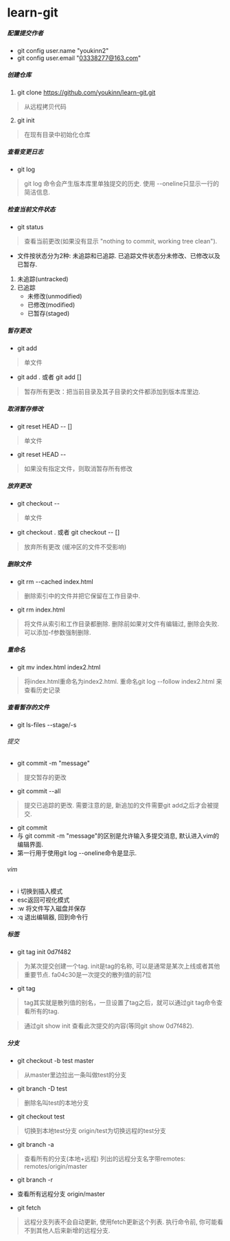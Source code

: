 # learn-git

##### 配置提交作者
- git config user.name "youkinn2"
- git config user.email "03338277@163.com"

##### 创建仓库
1. git clone https://github.com/youkinn/learn-git.git
> 从远程拷贝代码

2. git init
> 在现有目录中初始化仓库

##### 查看变更日志
- git log
> git log 命令会产生版本库里单独提交的历史.
> 使用 --oneline只显示一行的简洁信息.

##### 检查当前文件状态
- git status
> 查看当前更改(如果没有显示 "nothing to commit, working tree clean").

- 文件按状态分为2种: 未追踪和已追踪. 已追踪文件状态分未修改、已修改以及已暂存.
1. 未追踪(untracked)
2. 已追踪
    - 未修改(unmodified)
    - 已修改(modified)
    - 已暂存(staged)
 
##### 暂存更改
- git add <file>
> 单文件

- git add . 或者 git add <file> [<file2>]
> 暂存所有更改：把当前目录及其子目录的文件都添加到版本库里边.

##### 取消暂存修改
- git reset HEAD -- [<file>]
> 单文件

- git reset HEAD --
> 如果没有指定文件，则取消暂存所有修改

##### 放弃更改
- git checkout -- <file>
> 单文件

- git checkout . 或者 git checkout -- <file1> [<file2>]
> 放弃所有更改 (缓冲区的文件不受影响)

##### 删除文件
- git rm --cached index.html
> 删除索引中的文件并把它保留在工作目录中.

- git rm index.html
> 将文件从索引和工作目录都删除. 删除前如果对文件有编辑过, 删除会失败. 可以添加-f参数强制删除.

##### 重命名
- git mv index.html index2.html
> 将index.html重命名为index2.html. 
> 重命名git log --follow index2.html 来查看历史记录

##### 查看暂存的文件
- git ls-files --stage/-s

###### 提交
- git commit -m "message"
> 提交暂存的更改

- git commit --all
> 提交已追踪的更改. 需要注意的是, 新追加的文件需要git add之后才会被提交.

- git commit
- 与 git commit -m "message"的区别是允许输入多提交消息, 默认进入vim的编辑界面.
- 第一行用于使用git log --oneline命令是显示.

###### vim
- i 切换到插入模式
- esc返回可视化模式
- :w 将文件写入磁盘并保存
- :q 退出编辑器, 回到命令行

##### 标签
- git tag init 0d7f482
> 为某次提交创建一个tag. init是tag的名称, 可以是通常是某次上线或者其他重要节点. 
> fa04c30是一次提交的散列值的前7位

- git tag
> tag其实就是散列值的别名，一旦设置了tag之后，就可以通过git tag命令查看所有的tag.

> 通过git show init 查看此次提交的内容(等同git show 0d7f482).

##### 分支
- git checkout -b test master
> 从master里边拉出一条叫做test的分支

- git branch -D test
> 删除名叫test的本地分支

- git checkout test
> 切换到本地test分支 origin/test为切换远程的test分支

- git branch -a
> 查看所有的分支(本地+远程) 列出的远程分支名字带remotes: remotes/origin/master

- git branch -r
- 查看所有远程分支 origin/master

- git fetch
> 远程分支列表不会自动更新, 使用fetch更新这个列表.
> 执行命令前, 你可能看不到其他人后来新增的远程分支.
